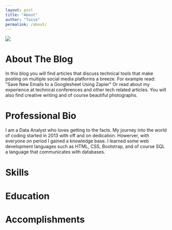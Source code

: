 ```yaml
---
layout: post
title: "About"
author: "Taisa"
permalink: /about/
---
```


<img src="/20160624_123258.jpg" />

# About The Blog

In this blog you will find articles that discuss technical tools that make posting on multiple social media platforms a breeze. For example read: "Save New Emails to a Googlesheet Using Zapier" Or read about my experience at technical conferences and other tech related articles. You will also find creative writing and of course beautiful photographs. 

# Professional Bio

I am a Data Analyst who loves getting to the facts. My journey into the world of coding started in 2013 with off and on dedication. Howerver, with everyone on period I gained a knowledge base. I learned some web development languages such as HTML, CSS, Bootstrap, and of course SQL a language that communicates with databases.

# Skills

# Education

# Accomplishments

